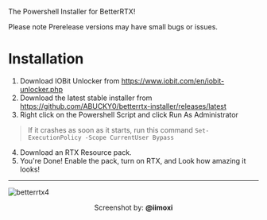 The Powershell Installer for BetterRTX!

Please note Prerelease versions may have small bugs or issues. 


# Installation
1. Download IOBit Unlocker from https://www.iobit.com/en/iobit-unlocker.php
2. Download the latest stable installer from https://github.com/ABUCKY0/betterrtx-installer/releases/latest
3. Right click on the Powershell Script and click Run As Administrator
> If it crashes as soon as it starts, run this command `Set-ExecutionPolicy -Scope CurrentUser Bypass`
4. Download an RTX Resource pack. 
5. You're Done! Enable the pack, turn on RTX, and Look how amazing it looks!
***
![betterrtx4](https://github.com/BetterRTX/BetterRTX-Installer/assets/81783950/0495e938-909b-434a-b89e-6f521e6a6487)
<p align="center" >Screenshot by: <a style="font-weight:bold;">@iimoxi</a></p>
